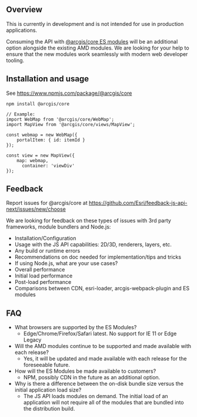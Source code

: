 ## Overview

This is currently in development and is not intended for use in production applications.

Consuming the API with [@arcgis/core ES modules](https://www.npmjs.com/package/@arcgis/core) will be an additional option alongside the existing AMD modules. We are looking for your help to ensure that the new modules work seamlessly with modern web developer tooling.
 
## Installation and usage

See https://www.npmjs.com/package/@arcgis/core

```
npm install @arcgis/core

// Example:
import WebMap from '@arcgis/core/WebMap';
import MapView from '@arcgis/core/views/MapView';

const webmap = new WebMap({
    portalItem: { id: itemId }
});

const view = new MapView({
    map: webmap,
      container: 'viewDiv'
});
```

## Feedback

Report issues for @arcgis/core at https://github.com/Esri/feedback-js-api-next/issues/new/choose

We are looking for feedback on these types of issues with 3rd party frameworks, module bundlers and Node.js:
* Installation/Configuration
* Usage with the JS API capabilities: 2D/3D, renderers, layers, etc.
* Any build or runtime errors
* Recommendations on doc needed for implementation/tips and tricks 
* If using Node.js, what are your use cases?
* Overall performance
* Initial load performance
* Post-load performance
* Comparisons between CDN, esri-loader, arcgis-webpack-plugin and ES modules

## FAQ

* What browsers are supported by the ES Modules? 
  - Edge/Chrome/Firefox/Safari latest. No support for IE 11 or Edge Legacy 
* Will the AMD modules continue to be supported and made available with each release?
  - Yes, it will be updated and made available with each release for the foreseeable future. 
* How will the ES Modules be made available to customers? 
  - NPM, possibly CDN in the future as an additional option.
* Why is there a difference between the on-disk bundle size versus the initial application load size? 
  - The JS API loads modules on demand. The initial load of an application will not require all of the modules that are bundled into the distribution build. 
